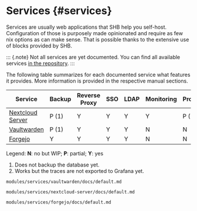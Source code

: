 # Services {#services}

Services are usually web applications that SHB help you self-host. Configuration of those is
purposely made opinionated and require as few nix options as can make sense. That is possible thanks to the extensive use of blocks provided by SHB.

::: {.note}
Not all services are yet documented. You can find all available services [in the repository](@REPO@/modules/services).
:::

The following table summarizes for each documented service what features it provides. More
information is provided in the respective manual sections.

| Service               | Backup | Reverse Proxy | SSO | LDAP  | Monitoring | Profiling |
|-----------------------|--------|---------------|-----|-------|------------|-----------|
| [Nextcloud Server][1] | P (1)  | Y             | Y   | Y     | Y          | P (2)     |
| [Vaultwarden][2]      | P (1)  | Y             | Y   | Y     | N          | N         |
| [Forgejo][3]          | Y      | Y             | Y   | Y     | N          | N         |

Legend: **N**: no but WIP; **P**: partial; **Y**: yes

1. Does not backup the database yet.
2. Works but the traces are not exported to Grafana yet.

[1]: services-nextcloud.html
[2]: services-vaultwarden.html
[3]: services-forgejo.html

```{=include=} chapters html:into-file=//services-vaultwarden.html
modules/services/vaultwarden/docs/default.md
```

```{=include=} chapters html:into-file=//services-nextcloud.html
modules/services/nextcloud-server/docs/default.md
```

```{=include=} chapters html:into-file=//services-forgejo.html
modules/services/forgejo/docs/default.md
```
